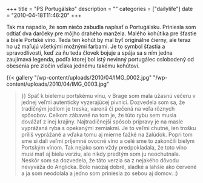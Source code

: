 +++
title = "PS Portugálsko"
description = ""
categories = ["dailylife"]
date = "2010-04-18T11:46:20"
+++

Tak ma napadlo, že som niečo zabudla napísať o Portugálsku. Priniesla som odtiať dva darčeky pre
môjho drahého manžela. Malého kohútika pre šťastie a biele Portské víno. Teda ten kohút by mal byť originálne čierny, ale teraz ho už maľujú všetkými možnými farbami. Je to
symbol šťastia a spravodlivosti, keď za ňu teda človek bojuje a spája sa s ním jedna zaujímavá
legenda, podľa ktorej bol istý nevinný portugálec oslobodený od obesenia pre zločin vďaka jednému
takému kohútovi.

{{< gallery
    "/wp-content/uploads/2010/04/IMG_0002.jpg"
    "/wp-content/uploads/2010/04/IMG_0003.jpg"
>}}
Späť k bielemu portskému vínu, v Brage som mala úžasnú večeru v jednej veľmi autenticky vyzerajúcej
pivnici. Dozvedela som sa, že tradičným jedlom je treska, varená či pečená na veľa rôznych
spôsobov. Celkom zábavné na tom je, že túto rybu sem musia dovážať z inej krajiny. Najtradičnejší
spôsob prípravy je na masle vyprážaná ryba s opekanými zemiakmi. Je to veľmi chutné, len trošku
príliš vyprážané a vďaka tomu aj mierne ťažké na žalúdok. Popri tom sme si dali veľmi príjemné
ovocné víno a celé sme to zakončili bielym Portským vínom. Tak nejako som vždy predpokladala, že
toto víno musí mať aj bielu verziu, ale nikdy predtým som ju neochutnala. Neskôr som sa dozvedela,
že táto verzia sa z nejakého dôvodu nevyváža do Anglicka. Bolo naozaj dobré, sladké a lahšie ako
červené a ja som neodolala a jedno som priniesla zo sebou aj domov. :)
